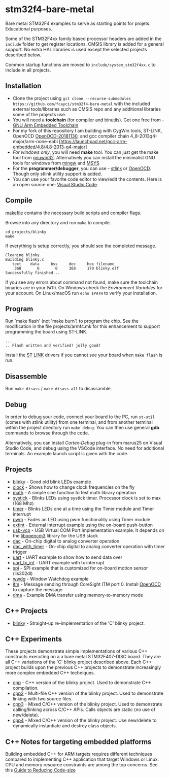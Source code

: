 # stm32f4-bare-metal

Bare metal STM32F4 examples to serve as starting points for projets. Educational purposes.

Some of the STM32F4xx family based processor headers are added in the `include` folder to get 
register locations. CMSIS library is added for a general support. No extra HAL libraries is used except the selected projects described below.

Common startup functions are moved to `include/system_stm32f4xx.c` to include in all projects.

## Installation

- Clone the project using `git clone --recurse-submodules https://github.com/fcayci/stm32f4-bare-metal`
with the included external tools/libraries such as CMSIS repo and any additional libraries some of the projects use.
- You will need a **toolchain** (for compiler and binutils). Get one free from - [GNU Arm Embedded Toolchain](https://developer.arm.com/open-source/gnu-toolchain/gnu-rm/downloads)
- For my fork of this repository I am building with CygWin tools, ST-LINK, OpenOCD [OpenOCD-20181130](https://gnutoolchains.com/arm-eabi/openocd/), and gcc compiler chain 4_8-2013q4-major/arm-none-eabi [https://launchpad.net/gcc-arm-embedded/4.8/4.8-2013-q4-major]
- *For windows only*, you will need **make** tool. You can just get the make tool from [gnuwin32](http://gnuwin32.sourceforge.net/packages/make.htm). Alternatively you can install the minimalist GNU tools for windows from [mingw](https://mingw-w64.org/) and [MSYS](https://www.msys2.org/)
- For the **programmer/debugger**, you can use - [stlink](https://github.com/texane/stlink) or [OpenOCD](http://openocd.org/). Though only stlink utility support is added.
- You can use your favorite code editor to view/edit the contents. Here is an open source one: [Visual Studio Code](https://code.visualstudio.com/).

## Compile

[makefile](projects/armf4.mk) contains the necessary build scripts and compiler flags.

Browse into any directory and run `make` to compile.

```
cd projects/blinky
make
```

If everything is setup correctly, you should see the completed message.
```
Cleaning blinky
Building blinky.c
   text    data     bss     dec     hex filename
    368	      0	      0	    368	    170	blinky.elf
Successfully finished...
```

If you see any errors about command not found, make sure the toolchain binaries are in your `PATH`. On Windows check the *Environment Variables* for your account. On Linux/macOS run `echo $PATH` to verify your installation.

## Program

Run `make flash' (not 'make burn') to program the chip. See the modification in the file projects/armf4.mk for this enhancement to support programming the board using ST-LINK.
```
...
.. Flash written and verified! jolly good!
```

Install the [ST LINK](https://www.st.com/en/development-tools/st-link-v2.html) drivers if you cannot see your board when `make flash` is run.

## Disassemble

Run `make disass` / `make disass-all` to disassamble.

## Debug

In order to debug your code, connect your board to the PC, run `st-util` (comes with stlink utility) from one terminal, and from another terminal within the project directory run `make debug`. You can then use general **gdb** commands to browse through the code.

Alternatively, you can install *Cortex-Debug* plug-in from marus25 on Visual Studio Code, and debug using the VSCode interface. No need for additional terminals. An example launch script is given with the code.

## Projects

* [blinky](projects/blinky/) - Good old blink LEDs example
* [clock](projects/clock/) - Shows how to change clock frequencies on the fly
* [math](projects/math/) - A simple sine function to test math library operation
* [systick](projects/systick/) - Blinks LEDs using systick timer. Processor clock is set to max (168 Mhz)
* [timer](projects/timer/) - Blinks LEDs one at a time using the Timer module and Timer interrupt
* [pwm](projects/pwm/) - Fades an LED using pwm functionality using Timer module
* [extint](projects/extint/) - External interrupt example using the on-board push-button
* [usb-vcp](projects/usb-vcp/) - USB Virtual COM Port implementation example. It depends on the [libopencm3](https://github.com/libopencm3/libopencm3) library for the USB stack
* [dac](projects/dac/) - On-chip digital to analog converter operation
* [dac_with_timer](projects/dac_with_timer/) - On-chip digital to analog converter operation with timer trigger
* [uart](projects/uart/) - UART example to show how to send data over
* [uart_tx_int](projects/uart_tx_int/) - UART example with tx interrupt
* [spi](projects/spi/) - SPI example that is customized for on-board motion sensor (lis302dl)
* [wwdg](projects/wwdg/) - Window Watchdog example
* [itm](projects/itm/) - Message sending through CoreSight ITM port 0. Install [OpenOCD](http://openocd.org/) to capture the message
* [dma](projects/dma/) - Example DMA transfer using memory-to-memory mode

## C++ Projects

* [blinky](projects/blinky-cpp/) - Straight-up re-implementation of the 'C' blinky project.

## C++ Experiments

These projects demonstrate simple implementations of various C++ constructs executing on a a bare metal STM32F407-DISC board. They are all C++ variations of the 'C' blinky project described above. Each C++ project builds upon the previous C++ projects to demonstrate increasingly more complex embedded C++ techniques.

* [cpp](projects/cpp/) - C++ version of the blinky project. Used to demonstrate C++ compilation.
* [cpp2](projects/cpp2/) - Multi-file C++ version of the blinky project. Used to demonstrate linking with two source files.
* [cpp3](projects/cpp3/) - Mixed C/C++ version of the blinky project. Used to demonstrate calling/linking across C/C++ APIs. Calls objects are static (no use of new/delete).
* [cpp4](projects/cpp4/) - Mixed C/C++ version of the blinky project. Use new/delete to dynamically instantiate and destroy class objects.

## C++ Notes for targeting embedded platforms

Building embedded C++ for ARM targets requires different techniques compared to implementing C++ application that target Windows or Linux. CPU and memory resource constraints are among the top concerns. See this [Guide to Reducing Code-size](http://blog.atollic.com/the-ultimate-guide-to-reducing-code-size-with-gnu-gcc-for-arm-cortex-m)


